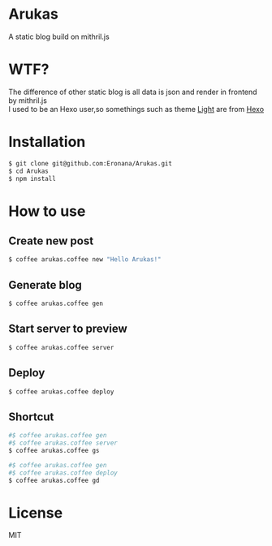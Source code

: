 # Arukas
A static blog build on mithril.js
# WTF?
The difference of other static blog is all data is json and render in frontend by mithril.js<br>
I used to be an Hexo user,so somethings such as theme [Light](https://github.com/hexojs/hexo-theme-light) are from [Hexo](https://github.com/hexojs/hexo)
# Installation
```bash
$ git clone git@github.com:Eronana/Arukas.git
$ cd Arukas
$ npm install
```
# How to use
## Create new post
```bash
$ coffee arukas.coffee new "Hello Arukas!"
```
## Generate blog
```bash
$ coffee arukas.coffee gen
```
## Start server to preview
```bash
$ coffee arukas.coffee server
```
## Deploy
```bash
$ coffee arukas.coffee deploy
```
## Shortcut
```bash
#$ coffee arukas.coffee gen
#$ coffee arukas.coffee server
$ coffee arukas.coffee gs
```
```bash
#$ coffee arukas.coffee gen
#$ coffee arukas.coffee deploy
$ coffee arukas.coffee gd
```
# License
MIT
